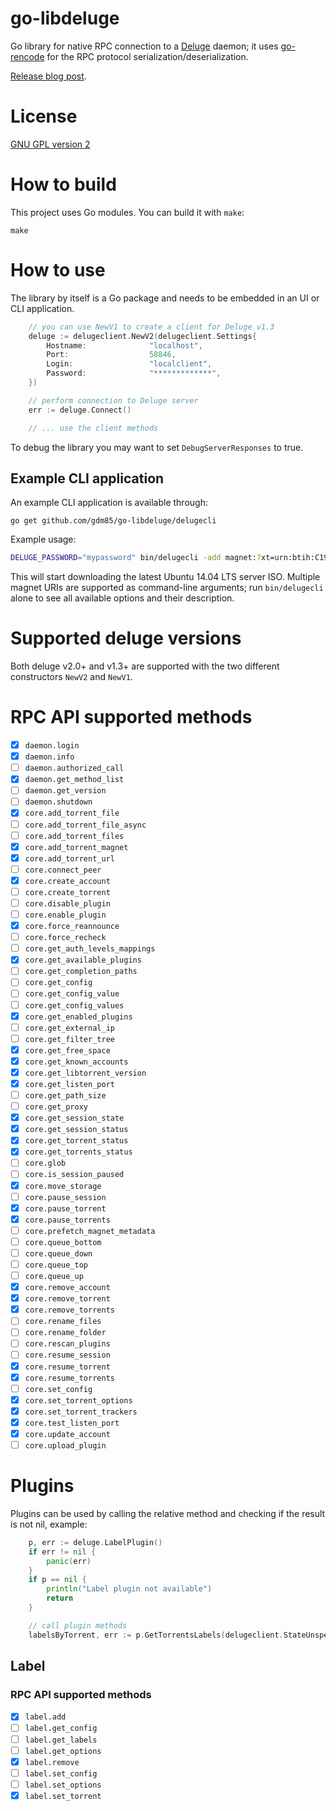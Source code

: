 # go-libdeluge

Go library for native RPC connection to a [Deluge](http://deluge-torrent.org) daemon; it uses [go-rencode](https://github.com/gdm85/go-rencode/) for the RPC protocol serialization/deserialization.

[Release blog post](https://medium.com/where-do-we-go-now/accessing-a-deluge-server-with-go-d28a94e9b13f).

# License

[GNU GPL version 2](./LICENSE)

# How to build

This project uses Go modules. You can build it with `make`:

```
make
```

# How to use

The library by itself is a Go package and needs to be embedded in an UI or CLI application.

```go
	// you can use NewV1 to create a client for Deluge v1.3
	deluge := delugeclient.NewV2(delugeclient.Settings{
		Hostname:              "localhost",
		Port:                  58846,
		Login:                 "localclient",
		Password:              "*************",
	})

	// perform connection to Deluge server
	err := deluge.Connect()

	// ... use the client methods
```

To debug the library you may want to set `DebugServerResponses` to true.

## Example CLI application

An example CLI application is available through:
```
go get github.com/gdm85/go-libdeluge/delugecli
```

Example usage:

```sh
DELUGE_PASSWORD="mypassword" bin/delugecli -add magnet:?xt=urn:btih:C1939CA413B9AFCC34EA0CF3C128574E93FF6CB0&tr=http%3A%2F%2Ftorrent.ubuntu.com%3A6969%2Fannounce
```

This will start downloading the latest Ubuntu 14.04 LTS server ISO. Multiple magnet URIs are supported as command-line arguments; run `bin/delugecli` alone to see all available options and their description.

# Supported deluge versions

Both deluge v2.0+ and v1.3+ are supported with the two different constructors `NewV2` and `NewV1`.

# RPC API supported methods

* [x] `daemon.login`
* [x] `daemon.info`
* [ ] `daemon.authorized_call`
* [x] `daemon.get_method_list`
* [ ] `daemon.get_version`
* [ ] `daemon.shutdown`
* [x] `core.add_torrent_file`
* [ ] `core.add_torrent_file_async`
* [ ] `core.add_torrent_files`
* [x] `core.add_torrent_magnet`
* [x] `core.add_torrent_url`
* [ ] `core.connect_peer`
* [x] `core.create_account`
* [ ] `core.create_torrent`
* [ ] `core.disable_plugin`
* [ ] `core.enable_plugin`
* [x] `core.force_reannounce`
* [ ] `core.force_recheck`
* [ ] `core.get_auth_levels_mappings`
* [x] `core.get_available_plugins`
* [ ] `core.get_completion_paths`
* [ ] `core.get_config`
* [ ] `core.get_config_value`
* [ ] `core.get_config_values`
* [x] `core.get_enabled_plugins`
* [ ] `core.get_external_ip`
* [ ] `core.get_filter_tree`
* [x] `core.get_free_space`
* [x] `core.get_known_accounts`
* [x] `core.get_libtorrent_version`
* [x] `core.get_listen_port`
* [ ] `core.get_path_size`
* [ ] `core.get_proxy`
* [x] `core.get_session_state`
* [x] `core.get_session_status`
* [x] `core.get_torrent_status`
* [x] `core.get_torrents_status`
* [ ] `core.glob`
* [ ] `core.is_session_paused`
* [x] `core.move_storage`
* [ ] `core.pause_session`
* [x] `core.pause_torrent`
* [x] `core.pause_torrents`
* [ ] `core.prefetch_magnet_metadata`
* [ ] `core.queue_bottom`
* [ ] `core.queue_down`
* [ ] `core.queue_top`
* [ ] `core.queue_up`
* [x] `core.remove_account`
* [x] `core.remove_torrent`
* [x] `core.remove_torrents`
* [ ] `core.rename_files`
* [ ] `core.rename_folder`
* [ ] `core.rescan_plugins`
* [ ] `core.resume_session`
* [x] `core.resume_torrent`
* [x] `core.resume_torrents`
* [ ] `core.set_config`
* [x] `core.set_torrent_options`
* [x] `core.set_torrent_trackers`
* [x] `core.test_listen_port`
* [x] `core.update_account`
* [ ] `core.upload_plugin`

# Plugins

Plugins can be used by calling the relative method and checking if the result is not nil, example:

```go
	p, err := deluge.LabelPlugin()
	if err != nil {
		panic(err)
	}
	if p == nil {
		println("Label plugin not available")
		return
	}

	// call plugin methods
	labelsByTorrent, err := p.GetTorrentsLabels(delugeclient.StateUnspecified, nil)
```

## Label

### RPC API supported methods

* [x] `label.add`
* [ ] `label.get_config`
* [ ] `label.get_labels`
* [ ] `label.get_options`
* [x] `label.remove`
* [ ] `label.set_config`
* [ ] `label.set_options`
* [x] `label.set_torrent`
